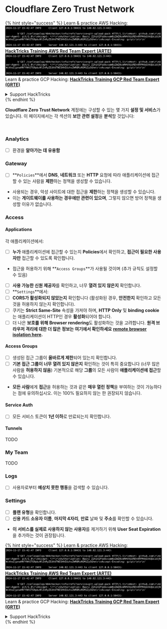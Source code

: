# Cloudflare Zero Trust Network

{% hint style="success" %}
Learn & practice AWS Hacking:<img src="../../.gitbook/assets/image (1).png" alt="" data-size="line">[**HackTricks Training AWS Red Team Expert (ARTE)**](https://training.hacktricks.xyz/courses/arte)<img src="../../.gitbook/assets/image (1).png" alt="" data-size="line">\
Learn & practice GCP Hacking: <img src="../../.gitbook/assets/image (2).png" alt="" data-size="line">[**HackTricks Training GCP Red Team Expert (GRTE)**<img src="../../.gitbook/assets/image (2).png" alt="" data-size="line">](https://training.hacktricks.xyz/courses/grte)

<details>

<summary>Support HackTricks</summary>

* Check the [**subscription plans**](https://github.com/sponsors/carlospolop)!
* **Join the** 💬 [**Discord group**](https://discord.gg/hRep4RUj7f) or the [**telegram group**](https://t.me/peass) or **follow** us on **Twitter** 🐦 [**@hacktricks\_live**](https://twitter.com/hacktricks\_live)**.**
* **Share hacking tricks by submitting PRs to the** [**HackTricks**](https://github.com/carlospolop/hacktricks) and [**HackTricks Cloud**](https://github.com/carlospolop/hacktricks-cloud) github repos.

</details>
{% endhint %}

**Cloudflare Zero Trust Network** 계정에는 구성할 수 있는 몇 가지 **설정 및 서비스**가 있습니다. 이 페이지에서는 각 섹션의 **보안 관련 설정**을 **분석**할 것입니다:

<figure><img src="../../.gitbook/assets/image (206).png" alt=""><figcaption></figcaption></figure>

### Analytics

* [ ] 환경을 **알아가는 데 유용함**

### **Gateway**

* [ ] **`Policies`**에서 **DNS**, **네트워크** 또는 **HTTP** 요청에 따라 애플리케이션에 접근할 수 있는 사람을 **제한**하는 정책을 생성할 수 있습니다.
* 사용되는 경우, 악성 사이트에 대한 접근을 **제한**하는 정책을 생성할 수 있습니다.
* 이는 **게이트웨이를 사용하는 경우에만 관련이 있으며**, 그렇지 않으면 방어 정책을 생성할 이유가 없습니다.

### Access

#### Applications

각 애플리케이션에서:

* [ ] **누가** 애플리케이션에 접근할 수 있는지 **Policies**에서 확인하고, **접근이 필요한 사용자만** 접근할 수 있도록 확인합니다.
* 접근을 허용하기 위해 **`Access Groups`**가 사용될 것이며 (추가 규칙도 설정할 수 있음)
* [ ] **사용 가능한 신원 제공자**를 확인하고, 너무 **열려 있지 않은지** 확인합니다.
* [ ] **`Settings`**에서:
* [ ] **CORS가 활성화되지 않았는지** 확인합니다 (활성화된 경우, **안전한지** 확인하고 모든 것을 허용하지 않는지 확인합니다).
* [ ] 쿠키는 **Strict Same-Site** 속성을 가져야 하며, **HTTP Only** 및 **binding cookie**는 애플리케이션이 HTTP인 경우 **활성화**되어야 합니다.
* [ ] 더 나은 **보호를 위해** **Browser rendering**도 활성화하는 것을 고려합니다. **원격 브라우저 격리에 대한 더 많은 정보는 여기에서 확인하세요** [**remote browser isolation here**](https://blog.cloudflare.com/cloudflare-and-remote-browser-isolation/)**.**

#### **Access Groups**

* [ ] 생성된 접근 그룹이 **올바르게 제한**되어 있는지 확인합니다.
* [ ] **기본 접근 그룹이 너무 열려 있지 않은지** 확인하는 것이 특히 중요합니다 (너무 많은 사람을 **허용하지 않음**) 기본적으로 해당 **그룹**의 모든 사람이 **애플리케이션에 접근**할 수 있습니다.
* **모든 사람**에게 **접근**을 허용하는 것과 같은 **매우 열린 정책**을 부여하는 것이 가능하다는 점에 유의하십시오. 이는 100% 필요하지 않는 한 권장되지 않습니다.

#### Service Auth

* [ ] 모든 서비스 토큰이 **1년 이하**로 만료되는지 확인합니다.

#### Tunnels

TODO

### My Team

TODO

### Logs

* [ ] 사용자로부터 **예상치 못한 행동**을 검색할 수 있습니다.

### Settings

* [ ] **플랜 유형**을 확인합니다.
* [ ] **신용 카드 소유자 이름**, **마지막 4자리**, **만료** 날짜 및 **주소**를 확인할 수 있습니다.
* **이 서비스를 실제로 사용하지 않는 사용자**를 제거하기 위해 **User Seat Expiration**을 추가하는 것이 권장됩니다.

{% hint style="success" %}
Learn & practice AWS Hacking:<img src="../../.gitbook/assets/image (1).png" alt="" data-size="line">[**HackTricks Training AWS Red Team Expert (ARTE)**](https://training.hacktricks.xyz/courses/arte)<img src="../../.gitbook/assets/image (1).png" alt="" data-size="line">\
Learn & practice GCP Hacking: <img src="../../.gitbook/assets/image (2).png" alt="" data-size="line">[**HackTricks Training GCP Red Team Expert (GRTE)**<img src="../../.gitbook/assets/image (2).png" alt="" data-size="line">](https://training.hacktricks.xyz/courses/grte)

<details>

<summary>Support HackTricks</summary>

* Check the [**subscription plans**](https://github.com/sponsors/carlospolop)!
* **Join the** 💬 [**Discord group**](https://discord.gg/hRep4RUj7f) or the [**telegram group**](https://t.me/peass) or **follow** us on **Twitter** 🐦 [**@hacktricks\_live**](https://twitter.com/hacktricks\_live)**.**
* **Share hacking tricks by submitting PRs to the** [**HackTricks**](https://github.com/carlospolop/hacktricks) and [**HackTricks Cloud**](https://github.com/carlospolop/hacktricks-cloud) github repos.

</details>
{% endhint %}
